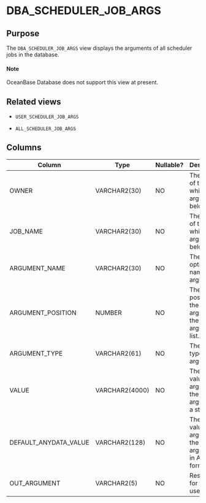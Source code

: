 # DBA_SCHEDULER_JOB_ARGS

Purpose
-----------

The `DBA_SCHEDULER_JOB_ARGS` view displays the arguments of all scheduler jobs in the database.

  <main id="notice" type='explain'>
    <h4>Note</h4>
    <p>OceanBase Database does not support this view at present. </p>
  </main>

Related views
-------------

* `USER_SCHEDULER_JOB_ARGS`

* `ALL_SCHEDULER_JOB_ARGS`

Columns
-------------

| **Column** | **Type** | **Nullable?** | **Description** |
|-----------------------|----------------|----------------|-------------------------|
| OWNER | VARCHAR2(30) | NO | The owner of the job to which the argument belongs. |
| JOB_NAME | VARCHAR2(30) | NO | The name of the job to which the argument belongs. |
| ARGUMENT_NAME | VARCHAR2(30) | NO | The optional name of the argument. |
| ARGUMENT_POSITION | NUMBER | NO | The position of the argument in the argument list. |
| ARGUMENT_TYPE | VARCHAR2(61) | NO | The data type of the argument. |
| VALUE | VARCHAR2(4000) | NO | The default value of the argument if the argument is a string. |
| DEFAULT_ANYDATA_VALUE | VARCHAR2(128) | NO | The default value of the argument if the argument is in AnyData format. |
| OUT_ARGUMENT | VARCHAR2(5) | NO | Reserved for future use. |
